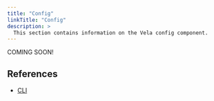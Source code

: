 ```yaml
---
title: "Config"
linkTitle: "Config"
description: >
  This section contains information on the Vela config component.
---
```


COMING SOON!

## References

* [CLI](/docs/cli/config)
